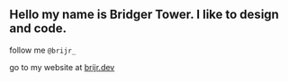 ## Hello my name is Bridger Tower. I like to design and code. 

follow me `@brijr_`

go to my website at [brijr.dev](https://brijr.dev)
